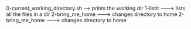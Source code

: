 0-current_working_directory.sh --> prints the working dir
1-listit ---> lists all the files in a dir
2-bring_me_home ---> changes directory to home
2-bring_me_home ---> changes directory to home

